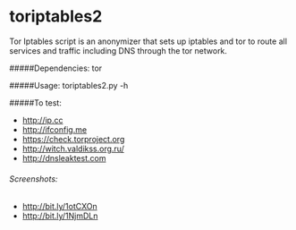 # toriptables2
Tor Iptables script is an anonymizer that sets up iptables and tor to route all services and traffic including DNS through the tor network.

#####Dependencies:
tor

#####Usage:
toriptables2.py -h

#####To test:
* http://ip.cc
* http://ifconfig.me
* https://check.torproject.org
* http://witch.valdikss.org.ru/
* http://dnsleaktest.com

###### Screenshots:
* http://bit.ly/1otCXOn
* http://bit.ly/1NjmDLn
